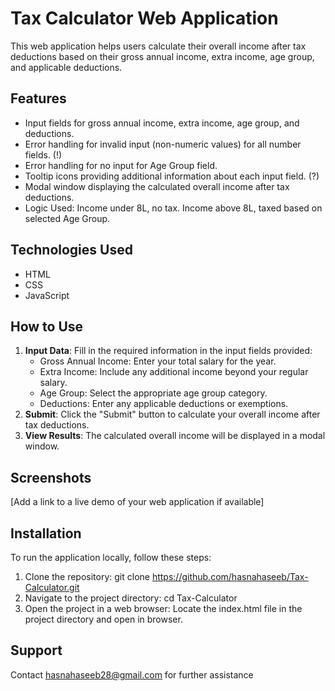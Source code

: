 # Tax Calculator Web Application
This web application helps users calculate their overall income after tax deductions based on their gross annual income, extra income, age group, and applicable deductions.

## Features
- Input fields for gross annual income, extra income, age group, and deductions.
- Error handling for invalid input (non-numeric values) for all number fields. (!)
- Error handling for no input for Age Group field.
- Tooltip icons providing additional information about each input field. (?)
- Modal window displaying the calculated overall income after tax deductions.
- Logic Used: Income under 8L, no tax. Income above 8L, taxed based on selected Age Group.

## Technologies Used
- HTML
- CSS
- JavaScript

## How to Use
1. **Input Data**: Fill in the required information in the input fields provided:
   - Gross Annual Income: Enter your total salary for the year.
   - Extra Income: Include any additional income beyond your regular salary.
   - Age Group: Select the appropriate age group category.
   - Deductions: Enter any applicable deductions or exemptions.
2. **Submit**: Click the "Submit" button to calculate your overall income after tax deductions.
3. **View Results**: The calculated overall income will be displayed in a modal window.

## Screenshots

[Add a link to a live demo of your web application if available]

## Installation
To run the application locally, follow these steps:

1. Clone the repository:
   git clone https://github.com/hasnahaseeb/Tax-Calculator.git
3. Navigate to the project directory:
   cd Tax-Calculator
5. Open the project in a web browser:
   Locate the index.html file in the project directory and open in browser.
   
## Support
Contact hasnahaseeb28@gmail.com for further assistance 
